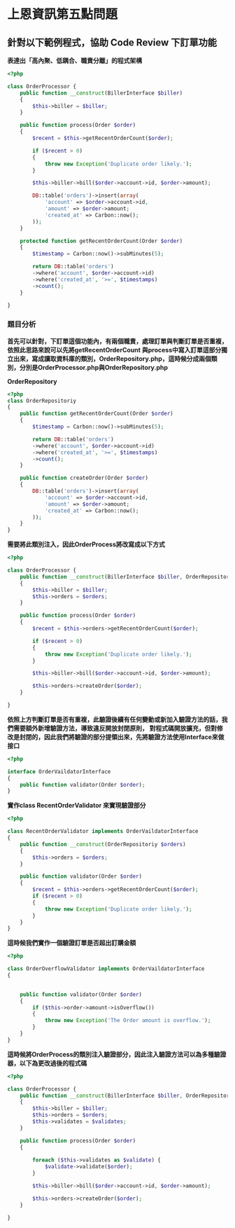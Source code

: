 # 上恩資訊第五點問題

## 針對以下範例程式，協助 Code Review 下訂單功能
**表達出「高內聚、低耦合、職責分離」的程式架構**

```php
<?php

class OrderProcessor {
    public function __construct(BillerInterface $biller)
    {
        $this->biller = $biller;
    }

    public function process(Order $order)
    {
        $recent = $this->getRecentOrderCount($order);

        if ($recent > 0)
        {
            throw new Exception('Duplicate order likely.');
        }

        $this->biller->bill($order->account->id, $order->amount);

        DB::table('orders')->insert(array(
            'account' => $order->account->id,
            'amount' => $order->amount;
            'created_at' => Carbon::now();
        ));
    }

    protected function getRecentOrderCount(Order $order)
    {
        $timestamp = Carbon::now()->subMinutes(5);

        return DB::table('orders')
        ->where('account', $order->account->id)
        ->where('created_at', '>=', $timestamps)
        ->count();
    }

}

```

### 題目分析

**首先可以針對，下訂單這個功能內，有兩個職責，處理訂單與判斷訂單是否重複，
依照此思路來說可以先將getRecentOrderCount 與process中寫入訂單這部分獨立出來，寫成讀取資料庫的類別，OrderRepository.php，這時候分成兩個類別，分別是OrderProcessor.php與OrderRepository.php**

**OrderRepository**

```php
<?php
class OrderRepositoriy 
{
    public function getRecentOrderCount(Order $order)
    {
        $timestamp = Carbon::now()->subMinutes(5);

        return DB::table('orders')
        ->where('account', $order->account->id)
        ->where('created_at', '>=', $timestamps)
        ->count();
    }

    public function createOrder(Order $order) 
    {
        DB::table('orders')->insert(array(
            'account' => $order->account->id,
            'amount' => $order->amount;
            'created_at' => Carbon::now();
        ));
    }
}


```
**需要將此類別注入，因此OrderProcess將改寫成以下方式**

```php
<?php

class OrderProcessor {
    public function __construct(BillerInterface $biller, OrderRepositoriy $orders)
    {
        $this->biller = $biller;
        $this->orders = $orders;
    }

    public function process(Order $order)
    {
        $recent = $this->orders->getRecentOrderCount($order);

        if ($recent > 0)
        {
            throw new Exception('Duplicate order likely.');
        }

        $this->biller->bill($order->account->id, $order->amount);

        $this->orders->createOrder($order);
    }

}
```

**依照上方判斷訂單是否有重複，此驗證後續有任何變動或新加入驗證方法的話，我們需要額外新增驗證方法，導致違反開放封閉原則，
對程式碼開放擴充，但對修改是封閉的，因此我們將驗證的部分提領出來，先將驗證方法使用Interface來做接口**

```php
<?php

interface OrderVaildatorInterface
{
    public function validator(Order $order);
}
```

**實作class RecentOrderValidator 來實現驗證部分**

```php
<?php

class RecentOrderValidator implements OrderVaildatorInterface
{
    public function __construct(OrderRepositoriy $orders)
    {
        $this->orders = $orders;
    }

    public function validator(Order $order)
    {
        $recent = $this->orders->getRecentOrderCount($order);
        if ($recent > 0)
        {
            throw new Exception('Duplicate order likely.');
        }
    }
}

```

**這時候我們實作一個驗證訂單是否超出訂購金額**

```php
<?php

class OrderOverflowValidator implements OrderVaildatorInterface
{
 

    public function validator(Order $order)
    {
        if ($this->order->amount->isOverflow())
        {
            throw new Exception('The Order amount is overflow.');
        }
    }
}
```

**這時候將OrderProcess的類別注入驗證部分，因此注入驗證方法可以為多種驗證器，以下為更改過後的程式碼**

```php
<?php

class OrderProcessor {
    public function __construct(BillerInterface $biller, OrderRepositoriy $orders, array $validates = [])
    {
        $this->biller = $biller;
        $this->orders = $orders;
        $this->validates = $validates;
    }

    public function process(Order $order)
    {
        
        foreach ($this->validates as $validate) {
            $validate->validate($order);
        }

        $this->biller->bill($order->account->id, $order->amount);

        $this->orders->createOrder($order);
    }

}
```